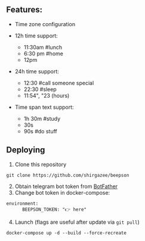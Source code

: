 ## Features:

- Time zone configuration
  
- 12h time support:
  - 11:30am #lunch
  - 6:30 pm #home
  - 12pm

- 24h time support:
  - 12:30 #call someone special
  - 22:30 #sleep
  - 11:54", "23 (hours)

- Time span text support:
    - 1h 30m #study
    - 30s
    - 90s #do stuff

## Deploying

1. Clone this repository
```
git clone https://github.com/shirgazee/beepson
```
2. Obtain telegram bot token from [BotFather](https://t.me/botfather)
3. Change bot token in docker-compose:
```
environment:
      BEEPSON_TOKEN: "👉 here"
```
4. Launch (flags are useful after update via `git pull`)
```
docker-compose up -d --build --force-recreate
```